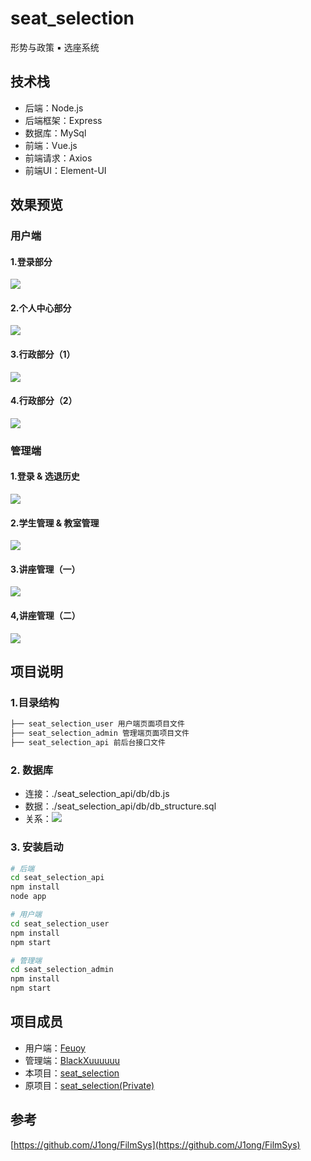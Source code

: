 # seat_selection

形势与政策 ▪ 选座系统

## 技术栈

- 后端：Node.js
- 后端框架：Express
- 数据库：MySql
- 前端：Vue.js
- 前端请求：Axios
- 前端UI：Element-UI

## 效果预览

### 用户端

#### 1.登录部分

![](./doc/user_1.PNG)
#### 2.个人中心部分

![](./doc/user_2.PNG)
#### 3.行政部分（1）

![](./doc/user_3.PNG)
#### 4.行政部分（2）

![](./doc/user_4.PNG)

### 管理端

#### 1.登录 & 选退历史

![](./doc/admin_1.PNG)
#### 2.学生管理 & 教室管理

![](./doc/admin_2.PNG)
#### 3.讲座管理（一）

![](./doc/admin_3.PNG)
#### 4,讲座管理（二）

![](./doc/admin_4.PNG)

## 项目说明

### 1.目录结构

```bash
├── seat_selection_user 用户端页面项目文件
├── seat_selection_admin 管理端页面项目文件
├── seat_selection_api 前后台接口文件
```

### 2. 数据库

- 连接：./seat_selection_api/db/db.js
- 数据：./seat_selection_api/db/db_structure.sql
- 关系：![](./doc/db.PNG)

### 3. 安装启动

```bash
# 后端
cd seat_selection_api
npm install
node app

# 用户端
cd seat_selection_user
npm install
npm start

# 管理端
cd seat_selection_admin
npm install
npm start
```

## 项目成员

- 用户端：[Feuoy](https://github.com/Feuoy)
- 管理端：[BlackXuuuuuu](https://github.com/BlackXuuuuuu)
- 本项目：[seat_selection](https://github.com/Feuoy/seat_selection)
- 原项目：[seat_selection(Private)](https://github.com/BlackXuuuuuu/seat_selection)

## 参考

[https://github.com/J1ong/FilmSys](https://github.com/J1ong/FilmSys)
